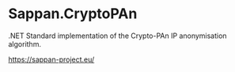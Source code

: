 # Sappan.CryptoPAn
.NET Standard implementation of the Crypto-PAn IP anonymisation algorithm.

https://sappan-project.eu/

